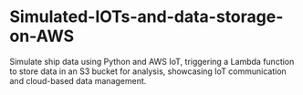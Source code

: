 # Simulated-IOTs-and-data-storage-on-AWS
Simulate ship data using Python and AWS IoT, triggering a Lambda function to store data in an S3 bucket for analysis, showcasing IoT communication and cloud-based data management.
